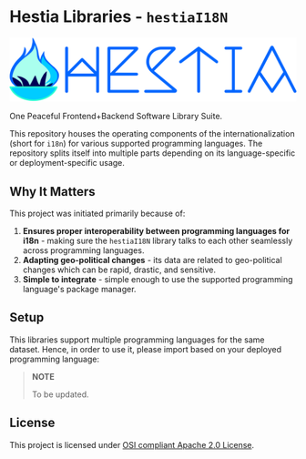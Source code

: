 # Hestia Libraries - `hestiaI18N`

[![Hestia Libraries](.src/logos/hestia_1200x270.svg)](#)

One Peaceful Frontend+Backend Software Library Suite.

This repository houses the operating components of the internationalization
(short for `i18n`) for various supported programming languages. The repository
splits itself into multiple parts depending on its language-specific or
deployment-specific usage.




## Why It Matters

This project was initiated primarily because of:

1. **Ensures proper interoperability between programming languages for i18n** -
   making sure the `hestiaI18N` library talks to each other seamlessly across
   programming languages.
2. **Adapting geo-political changes** - its data are related to geo-political
   changes which can be rapid, drastic, and sensitive.
3. **Simple to integrate** - simple enough to use the supported programming
   language's package manager.




## Setup

This libraries support multiple programming languages for the same dataset.
Hence, in order to use it, please import based on your deployed programming
language:

> **NOTE**
>
> To be updated.




## License

This project is licensed under
[OSI compliant Apache 2.0 License](https://opensource.org/license/apache-2-0/).
